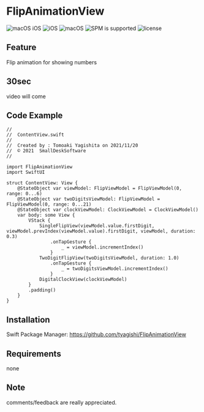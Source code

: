 # FlipAnimationView

![macOS iOS](https://img.shields.io/badge/platform-iOS_macOS-lightgrey)
![iOS](https://img.shields.io/badge/iOS-v14_orLater-blue)
![macOS](https://img.shields.io/badge/macOS-Big_Sur_orLater-blue)
![SPM is supported](https://img.shields.io/badge/SPM-Supported-orange)
![license](https://img.shields.io/badge/license-MIT-lightgrey)

<!--
comment
-->

## Feature

Flip animation for showing numbers


## 30sec
video will come

## Code Example
```
//
//  ContentView.swift
//
//  Created by : Tomoaki Yagishita on 2021/11/20
//  © 2021  SmallDeskSoftware
//

import FlipAnimationView
import SwiftUI

struct ContentView: View {
    @StateObject var viewModel: FlipViewModel = FlipViewModel(0, range: 0...6)
    @StateObject var twoDigitsViewModel: FlipViewModel = FlipViewModel(0, range: 0...21)
    @StateObject var clockViewModel: ClockViewModel = ClockViewModel()
    var body: some View {
        VStack {
            SingleFlipView(viewModel.value.firstDigit, viewModel.prevIndex(viewModel.value).firstDigit, viewModel, duration: 0.3)
                .onTapGesture {
                    _ = viewModel.incrementIndex()
                }
            TwoDigitFlipView(twoDigitsViewModel, duration: 1.0)
                .onTapGesture {
                    _ = twoDigitsViewModel.incrementIndex()
                }
            DigitalClockView(clockViewModel)
        }
        .padding()
    }
}
```


## Installation
Swift Package Manager: https://github.com/tyagishi/FlipAnimationView

## Requirements
none

## Note
comments/feedback are really appreciated.
